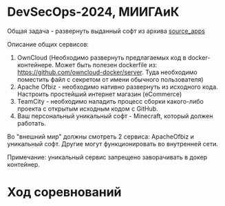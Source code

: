 # DevSecOps-2024, МИИГАиК

Общая задача - развернуть выданный софт из архива [source_apps](https://drive.google.com/file/d/1Y2m_csKkBdyWtI-DYaOqNG0VYa29YXT6/view?usp=sharing)

Описание общих сервисов:

1. OwnСloud (Необходимо развернуть предлагаемых код в docker-контейнере. Может быть полезен dockerfile из: https://github.com/owncloud-docker/server. Туда необходимо поместить файл с секретом от имени обычного пользователя)
2. Apache Ofbiz - необходимо нативно развернуть из исходного кода. Настроить простейший интернет магазин (eCommerce)
3. TeamCity - необходимо наладить процесс сборки какого-либо проекта с открытым исходным кодом с GitHub.
4. Ваш персональный уникальный софт - Minecraft, который должен работать.

Во "внешний мир" должны смотреть 2 сервиса: ApacheOfbiz и уникальный софт. Другие могут функционировать во внутренней сети.

Примечание: уникальный сервис запрещено заворачивать в докер контейнер.

# Ход соревнований


